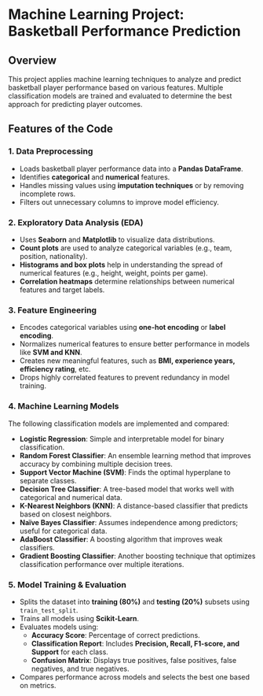 # Machine Learning Project: Basketball Performance Prediction

## Overview
This project applies machine learning techniques to analyze and predict basketball player performance based on various features. Multiple classification models are trained and evaluated to determine the best approach for predicting player outcomes.

## Features of the Code
### 1. **Data Preprocessing**
- Loads basketball player performance data into a **Pandas DataFrame**.
- Identifies **categorical** and **numerical** features.
- Handles missing values using **imputation techniques** or by removing incomplete rows.
- Filters out unnecessary columns to improve model efficiency.

### 2. **Exploratory Data Analysis (EDA)**
- Uses **Seaborn** and **Matplotlib** to visualize data distributions.
- **Count plots** are used to analyze categorical variables (e.g., team, position, nationality).
- **Histograms and box plots** help in understanding the spread of numerical features (e.g., height, weight, points per game).
- **Correlation heatmaps** determine relationships between numerical features and target labels.

### 3. **Feature Engineering**
- Encodes categorical variables using **one-hot encoding** or **label encoding**.
- Normalizes numerical features to ensure better performance in models like **SVM and KNN**.
- Creates new meaningful features, such as **BMI, experience years, efficiency rating**, etc.
- Drops highly correlated features to prevent redundancy in model training.

### 4. **Machine Learning Models**
The following classification models are implemented and compared:
- **Logistic Regression**: Simple and interpretable model for binary classification.
- **Random Forest Classifier**: An ensemble learning method that improves accuracy by combining multiple decision trees.
- **Support Vector Machine (SVM)**: Finds the optimal hyperplane to separate classes.
- **Decision Tree Classifier**: A tree-based model that works well with categorical and numerical data.
- **K-Nearest Neighbors (KNN)**: A distance-based classifier that predicts based on closest neighbors.
- **Naïve Bayes Classifier**: Assumes independence among predictors; useful for categorical data.
- **AdaBoost Classifier**: A boosting algorithm that improves weak classifiers.
- **Gradient Boosting Classifier**: Another boosting technique that optimizes classification performance over multiple iterations.

### 5. **Model Training & Evaluation**
- Splits the dataset into **training (80%)** and **testing (20%)** subsets using `train_test_split`.
- Trains all models using **Scikit-Learn**.
- Evaluates models using:
  - **Accuracy Score**: Percentage of correct predictions.
  - **Classification Report**: Includes **Precision, Recall, F1-score, and Support** for each class.
  - **Confusion Matrix**: Displays true positives, false positives, false negatives, and true negatives.
- Compares performance across models and selects the best one based on metrics.


